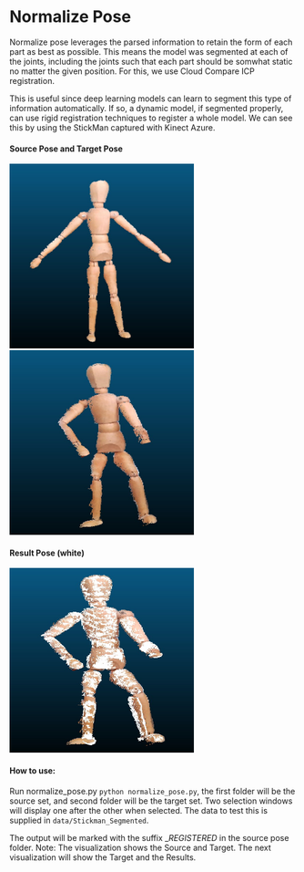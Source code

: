 # Normalize Pose

Normalize pose leverages the parsed information to retain the form of each part as best as possible. This means the model was segmented at each of the joints, including the joints such that each part should be somwhat static no matter the given position. For this, we use Cloud Compare ICP registration.

This is useful since deep learning models can learn to segment this type of information automatically. If so, a dynamic model, if segmented properly, can use rigid registration techniques to register a whole model. We can see this by using the StickMan captured with Kinect Azure.

#### Source Pose and Target Pose
<img src="/docs/photos/Source_Pose.jpg" width="324" height="324"><img src="/docs/photos/Target_Pose.jpg" width="324" height="324">
#### Result Pose (white)
<img src="/docs/photos/Pose_Registration_Result.jpg" width="324" height="324">

#### How to use:
Run normalize_pose.py `python normalize_pose.py`, the first folder will be the source set, and second folder will be the target set. Two selection windows will display one after the other when selected. The data to test this is supplied in `data/Stickman_Segmented`. 

The output will be marked with the suffix __REGISTERED_ in the source pose folder. 
Note: The visualization shows the Source and Target. The next visualization will show the Target and the Results.
